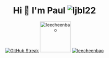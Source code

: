 
<h1 align="center">Hi 👋 I'm Paul <img src="https://komarev.com/ghpvc/?username=leecheenbao&label=Profile%20views&color=0e75b6&style=flat" alt="ljbl22" /></h1> 
<p align="center">
    <a href="https://git.io/streak-stats"><img src="https://github-readme-streak-stats.herokuapp.com?user=leecheenbao&theme=terafox&border_radius=10&date_format=%5BY.%5Dn.j" alt="GitHub Streak" /></a>
    <img height="100" src="https://github-readme-stats-git-masterrstaa-rickstaa.vercel.app/api/top-langs?username=leecheenbao&show_icons=true&locale=en&layout=compact&theme=onedark" alt="leecheenbao" />
    <a href="https://github.com/ryo-ma/github-profile-trophy"><img src="https://github-profile-trophy.vercel.app/?username=leecheenbao&title=Repositories,Commits&theme=onedark" alt="leecheenbao" /></a> 
</p>


<p align="center">
</p>

